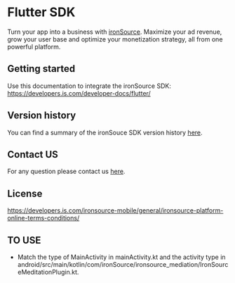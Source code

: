 # Flutter SDK

Turn your app into a business with [ironSource](https://www.is.com/). Maximize your ad revenue, grow your user base and optimize your monetization strategy, all from one powerful platform.

## Getting started
Use this documentation to integrate the ironSource SDK:
https://developers.is.com/developer-docs/flutter/

## Version history 
You can find a summary of the ironSouce SDK version history [here](https://developers.is.com/developer-docs/flutter/sdk-change-log/).

## Contact US 
For any question please contact us [here](https://ironsrc.formtitan.com/knowledge-center#/). 

## License 
https://developers.is.com/ironsource-mobile/general/ironsource-platform-online-terms-conditions/

## TO USE

* Match the type of MainActivity in mainActivity.kt 
and the activity type in 
android/src/main/kotlin/com/ironSource/ironsource_mediation/IronSourceMeditationPlugin.kt.
